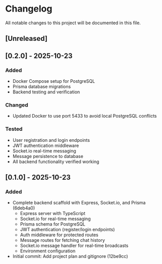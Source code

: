 # Changelog

All notable changes to this project will be documented in this file.

## [Unreleased]

## [0.2.0] - 2025-10-23

### Added
- Docker Compose setup for PostgreSQL
- Prisma database migrations
- Backend testing and verification

### Changed
- Updated Docker to use port 5433 to avoid local PostgreSQL conflicts

### Tested
- User registration and login endpoints
- JWT authentication middleware
- Socket.io real-time messaging
- Message persistence to database
- All backend functionality verified working

## [0.1.0] - 2025-10-23

### Added
- Complete backend scaffold with Express, Socket.io, and Prisma (6deb4a0)
  - Express server with TypeScript
  - Socket.io for real-time messaging
  - Prisma schema for PostgreSQL
  - JWT authentication (register/login endpoints)
  - Auth middleware for protected routes
  - Message routes for fetching chat history
  - Socket.io message handler for real-time broadcasts
  - Environment configuration
- Initial commit: Add project plan and gitignore (12be9cc)
